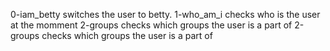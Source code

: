0-iam_betty switches the user to betty.
1-who_am_i checks who is the user at the momment
2-groups checks which groups the user is a part of
2-groups checks which groups the user is a part of

